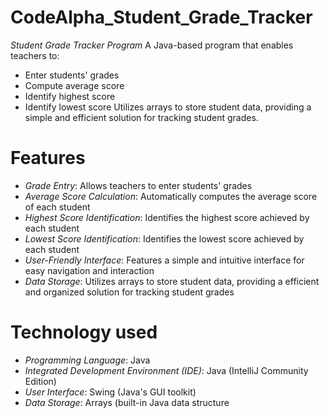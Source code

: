 # CodeAlpha_Student_Grade_Tracker
*Student Grade Tracker Program*  A Java-based program that enables teachers to:
- Enter students' grades
 - Compute average score
 -  Identify highest score
 - Identify lowest score  Utilizes arrays to store student data, providing a simple and efficient solution for tracking student grades.
# Features 
- *Grade Entry*: Allows teachers to enter students' grades
- *Average Score Calculation*: Automatically computes the average score of each student
- *Highest Score Identification*: Identifies the highest score achieved by each student
- *Lowest Score Identification*: Identifies the lowest score achieved by each student
- *User-Friendly Interface*: Features a simple and intuitive interface for easy navigation and interaction
- *Data Storage*: Utilizes arrays to store student data, providing a efficient and organized solution for tracking student grades
# Technology used
- _Programming Language_: Java
- _Integrated Development Environment (IDE)_: Java (IntelliJ Community Edition)
- _User Interface_: Swing (Java's GUI toolkit)
- _Data Storage_: Arrays (built-in Java data structure
